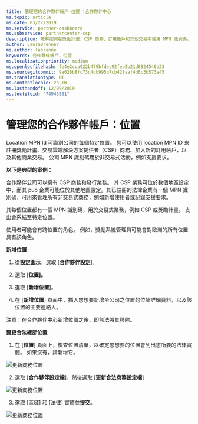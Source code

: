 ```yaml
---
title: 管理您的合作夥伴帳戶-位置 |合作夥伴中心
ms.topic: article
ms.date: 03/27/2019
ms.service: partner-dashboard
ms.subservice: partnercenter-csp
description: 瞭解如何在獎勵計畫、CSP 商務、訂用帳戶和其他交易中使用 MPN 識別碼。
author: LauraBrenner
ms.author: labrenne
keywords: 合作夥伴帳戶，位置
ms.localizationpriority: medium
ms.openlocfilehash: fe4e2cca922b479bfdec92feb5b21d8824546e23
ms.sourcegitcommit: 9a628b8fc73d4db995b7cb42faaf4d6c3b573e45
ms.translationtype: MT
ms.contentlocale: zh-TW
ms.lasthandoff: 12/09/2019
ms.locfileid: "74943501"
---
```

# <a name="manage-your-partner-account-locations"></a>管理您的合作夥伴帳戶：位置

Location MPN Id 可識別公司的每個特定位置。 您可以使用 location MPN ID 來註冊獎勵計畫、交易雲端解決方案提供者（CSP）商務、加入新的訂用帳戶，以及其他商業交易。 公司 MPN 識別碼用於非交易式活動，例如支援要求。

**以下是典型的案例：** 

合作夥伴公司可以擁有 CSP 商務和發行業務。 其 CSP 業務可位於數個地區設定中，而其 pub 企業可能位於其他地區設定。其已註冊的法律企業有一個 MPN 識別碼，可用來管理所有非交易式商務，例如新增使用者或記錄支援要求。 

其每個位置都有一個 MPN 識別碼，用於交易式業務，例如 CSP 或獎勵計畫。 支出會系結至特定位置。

使用者可能會有跨位置的角色。 例如，獎勵系統管理員可能會對歐洲的所有位置具有該角色。

**新增位置**

1. 從**設定圖示**，選取 [**合作夥伴設定**]。 

2. 選取 [**位置]。**

3. 選取 [**新增位置**]。  

4. 在 [**新增位置**] 頁面中，插入您想要新增至公司之位置的位址詳細資料，以及該位置的主要連絡人。

注意：在合作夥伴中心新增位置之後，即無法將其移除。

**變更合法總部位置**

1. 在 [**位置**] 頁面上，檢查位置清單，以確定您想要的位置會列出您所要的法律實體。 如果沒有，請新增它。

![更新商務位置](images/updatepartnerprofile2.png)

2. 選取 [**合作夥伴設定檔**]，然後選取 [**更新合法商務設定檔**]

![更新商務位置](images/updatepartnerprofile1.png)

3. 選取 [區域] 和 [法律] 實體並**提交**。

![更新商務位置](images/updatepartnerprofile3.png)


